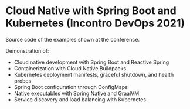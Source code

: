 # Cloud Native with Spring Boot and Kubernetes (Incontro DevOps 2021)

Source code of the examples shown at the conference.

Demonstration of:

- Cloud native development with Spring Boot and Reactive Spring
- Containerization with Cloud Native Buildpacks
- Kubernetes deployment manifests, graceful shutdown, and health probes
- Spring Boot configuration through ConfigMaps
- Native executables with Spring Native and GraalVM
- Service discovery and load balancing with Kubernetes
